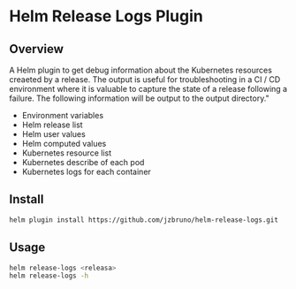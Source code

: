 # Helm Release Logs Plugin

## Overview

A Helm plugin to get debug information about the Kubernetes resources creaeted by a release. The output is useful for troubleshooting in a CI / CD environment where it is valuable to capture the state of a release following a failure. The following information will be output to the output directory."

* Environment variables
* Helm release list
* Helm user values
* Helm computed values
* Kubernetes resource list
* Kubernetes describe of each pod
* Kubernetes logs for each container

## Install

```bash
helm plugin install https://github.com/jzbruno/helm-release-logs.git
```

## Usage

```bash
helm release-logs <releasa>
helm release-logs -h
```
